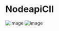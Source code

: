 # NodeapiCII
 
![image](https://user-images.githubusercontent.com/59730229/116783447-3571c780-aa65-11eb-975f-e81ef01968e0.png)
![image](https://user-images.githubusercontent.com/59730229/116794675-30346d00-aaa5-11eb-8a80-8ca9079353d7.png)
